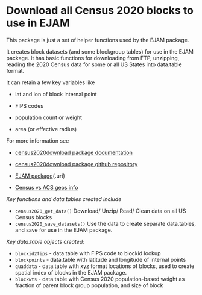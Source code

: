 # Download all Census 2020 blocks to use in EJAM


This package is just a set of helper functions used by the EJAM package.

It creates block datasets (and some blockgroup tables) for use in the EJAM package.
It has basic functions for downloading from FTP, 
unzipping, reading the 2020 Census data for some or all US States
into data.table format.

It can retain a few key variables like 

- lat and lon of block internal point

- FIPS codes

- population count or weight

- area (or effective radius)


For more information see 

- [census2020download package documentation](https://ejanalysis.github.io/census2020download/reference/census2020download.html)

- [census2020download package github repository](https://github.com/ejanalysis/census2020download)

- [EJAM package](https://usepa.github.io/EJAM){.uri}

 - [Census vs ACS geos info](https://www.census.gov/programs-surveys/acs/geography-acs/geography-boundaries-by-year.html)


 *Key functions and data.tables created include*

 - `census2020_get_data()` Download/ Unzip/ Read/ Clean data on
   all US Census blocks
 - `census2020_save_datasets()` Use the data to create separate data.tables,
   and save for use in the EJAM package.

 *Key data.table objects created:*

 - `blockid2fips` - data.table with FIPS code to blockid lookup
 - `blockpoints`  - data.table with latitude and longitude of internal points
 - `quaddata` - data.table with xyz format locations of blocks,
   used to create spatial index of blocks in the EJAM package.
 - `blockwts` - data.table with Census 2020 population-based weight
   as fraction of parent block group population, and size of block
